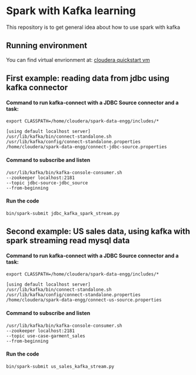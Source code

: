 # Spark with Kafka learning

This repository is to get general idea about how to use spark with kafka

## Running environment

You can find virtual envrionment at: [cloudera quickstart vm](https://www.cloudera.com/downloads/quickstart_vms/5-13.html)

## First example: reading data from jdbc using kafka connector

#### Command to run kafka-connect with a JDBC Source connector and a task:

    export CLASSPATH=/home/cloudera/spark-data-engg/includes/*

    [using default localhost server]
    /usr/lib/kafka/bin/connect-standalone.sh /usr/lib/kafka/config/connect-standalone.properties /home/cloudera/spark-data-engg/connect-jdbc-source.properties

#### Command to subscribe and listen

    /usr/lib/kafka/bin/kafka-console-consumer.sh 
    --zookeeper localhost:2181
    --topic jdbc-source-jdbc_source
    --from-beginning

#### Run the code

    bin/spark-submit jdbc_kafka_spark_stream.py

## Second example: US sales data, using kafka with spark streaming read mysql data

#### Command to run kafka-connect with a JDBC Source connector and a task:

    export CLASSPATH=/home/cloudera/spark-data-engg/includes/*

    [using default localhost server]
    /usr/lib/kafka/bin/connect-standalone.sh /usr/lib/kafka/config/connect-standalone.properties /home/cloudera/spark-data-engg/connect-us-source.properties

#### Command to subscribe and listen

    /usr/lib/kafka/bin/kafka-console-consumer.sh 
    --zookeeper localhost:2181
    --topic use-case-garment_sales
    --from-beginning

#### Run the code

    bin/spark-submit us_sales_kafka_stream.py